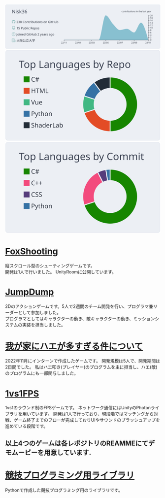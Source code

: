 [![](https://raw.githubusercontent.com/Nisk36/Nisk36/main/profile-summary-card-output/nord_bright/0-profile-details.svg)](https://github.com/vn7n24fzkq/github-profile-summary-cards)
[![](https://raw.githubusercontent.com/Nisk36/Nisk36/main/profile-summary-card-output/nord_bright/1-repos-per-language.svg)](https://github.com/vn7n24fzkq/github-profile-summary-cards) [![](https://raw.githubusercontent.com/Nisk36/Nisk36/main/profile-summary-card-output/nord_bright/2-most-commit-language.svg)](https://github.com/vn7n24fzkq/github-profile-summary-cards)

# [FoxShooting](https://github.com/Nisk36/FoxShooting)
縦スクロール型のシューティングゲームです。  
開発は1人で行いました。 
UnityRoomに公開しています。

# [JumpDump](https://github.com/Nisk36/Hackathon)
2Dのアクションゲームです。5人で2週間のチーム開発を行い、プログラマ兼リーダーとして参加しました。  
プログラマとしてはキャラクターの動き、敵キャラクターの動き、ミッションシステムの実装を担当しました。

# [我が家にハエが多すぎる件について](https://github.com/Nisk36/Hackathon2022Nov)
2022年11月にインターンで作成したゲームです。
開発規模は5人で、開発期間は2日間でした。
私はハエ叩き(プレイヤー)のプログラムを主に担当し、ハエ(敵)のプログラムにも一部関与しました。

# [1vs1FPS](https://github.com/Nisk36/1vs1FPS)
1vs1のラウンド制のFPSゲームです。
ネットワーク通信にはUnityのPhotonライブラリを用いています。
開発は1人で行っており、現段階ではマッチングから対戦、ゲーム終了までのフローが完成しておりUIやサウンドのブラッシュアップを進めている段階です。

## 以上4つのゲームは各レポジトリのREAMMEにてデモムービーを用意しています.  

# [競技プログラミング用ライブラリ](https://github.com/Nisk36/python_lib)
Pythonで作成した競技プログラミング用のライブラリです。

